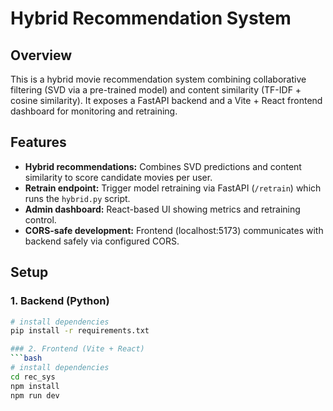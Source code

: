 # Hybrid Recommendation System

## Overview
This is a hybrid movie recommendation system combining collaborative filtering (SVD via a pre-trained model) and content similarity (TF-IDF + cosine similarity). It exposes a FastAPI backend and a Vite + React frontend dashboard for monitoring and retraining.

## Features
- **Hybrid recommendations:** Combines SVD predictions and content similarity to score candidate movies per user.
- **Retrain endpoint:** Trigger model retraining via FastAPI (`/retrain`) which runs the `hybrid.py` script.
- **Admin dashboard:** React-based UI showing metrics and retraining control.
- **CORS-safe development:** Frontend (localhost:5173) communicates with backend safely via configured CORS.

## Setup

### 1. Backend (Python)
```bash
# install dependencies
pip install -r requirements.txt

### 2. Frontend (Vite + React)
```bash
# install dependencies
cd rec_sys
npm install
npm run dev

